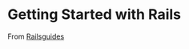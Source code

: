 # Getting Started with Rails
From [Railsguides](http://guides.rubyonrails.org/getting_started.html)
